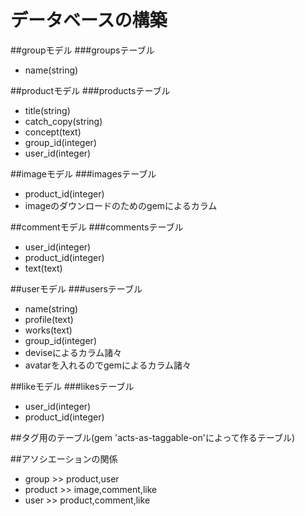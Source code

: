 # データベースの構築

##groupモデル
###groupsテーブル

* name(string)

##productモデル
###productsテーブル

* title(string)
* catch_copy(string)
* concept(text)
* group_id(integer)
* user_id(integer)

##imageモデル
###imagesテーブル

* product_id(integer)
* imageのダウンロードのためのgemによるカラム

##commentモデル
###commentsテーブル

* user_id(integer)
* product_id(integer)
* text(text)

##userモデル
###usersテーブル

* name(string)
* profile(text)
* works(text)
* group_id(integer)
* deviseによるカラム諸々
* avatarを入れるのでgemによるカラム諸々

##likeモデル
###likesテーブル

* user_id(integer)
* product_id(integer)

##タグ用のテーブル(gem 'acts-as-taggable-on'によって作るテーブル)

##アソシエーションの関係

* group >> product,user
* product >> image,comment,like
* user >> product,comment,like
